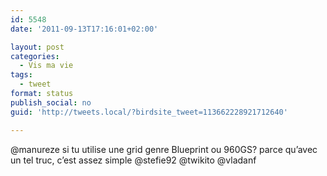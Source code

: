 ```yaml
---
id: 5548
date: '2011-09-13T17:16:01+02:00'

layout: post
categories:
  - Vis ma vie
tags:
  - tweet
format: status
publish_social: no
guid: 'http://tweets.local/?birdsite_tweet=113662228921712640'

---
```


@manureze si tu utilise une grid genre Blueprint ou 960GS? parce qu’avec un tel truc, c’est assez simple @stefie92 @twikito @vladanf